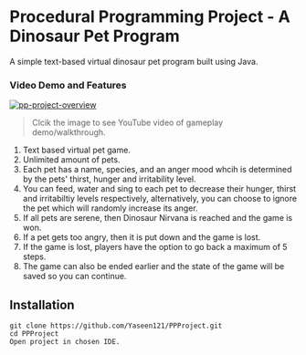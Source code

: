 # Procedural Programming Project - A Dinosaur Pet Program

A simple text-based virtual dinosaur pet program built using Java.

### Video Demo and Features

[![pp-project-overview](http://img.youtube.com/vi/0mgEkQaV-6s/0.jpg)](https://www.youtube.com/watch?v=0mgEkQaV-6s&feature=youtu.be "Object Procedural Programming Project - A Dinosaur Pet Game")
>Clcik the image to see YouTube video of gameplay demo/walkthrough. 

1. Text based virtual pet game.
2. Unlimited amount of pets.
3. Each pet has a name, species, and an anger mood whcih is determined by the pets' thirst, hunger and irritability level.
4. You can feed, water and sing to each pet to decrease their hunger, thirst and irritabiltiy levels respectively, alternatively, you can choose to ignore the pet which will randomly increase its anger. 
5. If all pets are serene, then Dinosaur Nirvana is reached and the game is won. 
6. If a pet gets too angry, then it is put down and the game is lost.
7. If the game is lost, players have the option to go back a maximum of 5 steps.
8. The game can also be ended earlier and the state of the game will be saved so you can continue. 


## Installation

```
git clone https://github.com/Yaseen121/PPProject.git
cd PPProject
Open project in chosen IDE.
```
